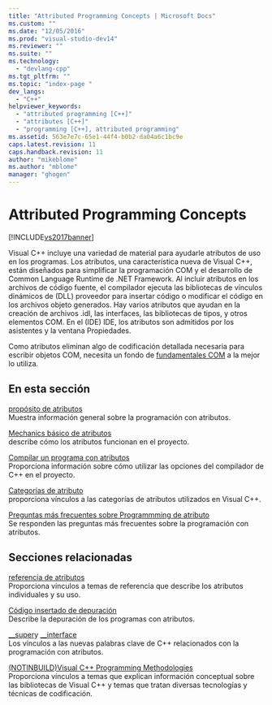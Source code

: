```yaml
---
title: "Attributed Programming Concepts | Microsoft Docs"
ms.custom: ""
ms.date: "12/05/2016"
ms.prod: "visual-studio-dev14"
ms.reviewer: ""
ms.suite: ""
ms.technology: 
  - "devlang-cpp"
ms.tgt_pltfrm: ""
ms.topic: "index-page "
dev_langs: 
  - "C++"
helpviewer_keywords: 
  - "attributed programming [C++]"
  - "attributes [C++]"
  - "programming [C++], attributed programming"
ms.assetid: 563e7e7c-65e1-44f4-b0b2-da04a6c1bc9e
caps.latest.revision: 11
caps.handback.revision: 11
author: "mikeblome"
ms.author: "mblome"
manager: "ghogen"
---
```

# Attributed Programming Concepts
[!INCLUDE[vs2017banner](../assembler/inline/includes/vs2017banner.md)]

Visual C\+\+ incluye una variedad de material para ayudarle atributos de uso en los programas.  Los atributos, una característica nueva de Visual C\+\+, están diseñados para simplificar la programación COM y el desarrollo de Common Language Runtime de .NET Framework.  Al incluir atributos en los archivos de código fuente, el compilador ejecuta las bibliotecas de vínculos dinámicos de \(DLL\) proveedor para insertar código o modificar el código en los archivos objeto generados.  Hay varios atributos que ayudan en la creación de archivos .idl, las interfaces, las bibliotecas de tipos, y otros elementos COM.  En el \(IDE\) IDE, los atributos son admitidos por los asistentes y la ventana Propiedades.  
  
 Como atributos eliminan algo de codificación detallada necesaria para escribir objetos COM, necesita un fondo de [fundamentales COM](http://msdn.microsoft.com/library/windows/desktop/ms694363) a la mejor lo utiliza.  
  
## En esta sección  
 [propósito de atributos](../windows/purpose-of-attributes.md)  
 Muestra información general sobre la programación con atributos.  
  
 [Mechanics básico de atributos](../windows/basic-mechanics-of-attributes.md)  
 describe cómo los atributos funcionan en el proyecto.  
  
 [Compilar un programa con atributos](../windows/building-an-attributed-program.md)  
 Proporciona información sobre cómo utilizar las opciones del compilador de C\+\+ en el proyecto.  
  
 [Categorías de atributo](../windows/attribute-categories.md)  
 proporciona vínculos a las categorías de atributos utilizados en Visual C\+\+.  
  
 [Preguntas más frecuentes sobre Programmming de atributo](../Topic/Attribute%20Programming%20FAQ.md)  
 Se responden las preguntas más frecuentes sobre la programación con atributos.  
  
## Secciones relacionadas  
 [referencia de atributos](../windows/cpp-attributes-reference.md)  
 Proporciona vínculos a temas de referencia que describe los atributos individuales y su uso.  
  
 [Código insertado de depuración](../Topic/How%20to:%20Debug%20Injected%20Code.md)  
 Describe la depuración de los programas con atributos.  
  
 [\_\_super](../cpp/super.md)y [\_\_interface](../cpp/interface.md)  
 Los vínculos a las nuevas palabras clave de C\+\+ relacionados con la programación con atributos.  
  
 [\(NOTINBUILD\)Visual C\+\+ Programming Methodologies](http://msdn.microsoft.com/es-es/0822f806-fa81-4b65-bf0f-1e2921f30c95)  
 Proporciona vínculos a temas que explican información conceptual sobre las bibliotecas de Visual C\+\+ y temas que tratan diversas tecnologías y técnicas de codificación.